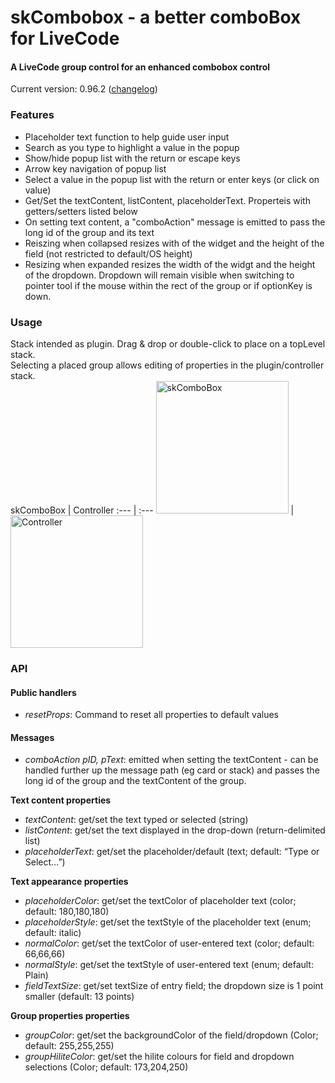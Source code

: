 # skCombobox - a better comboBox for LiveCode
#### A LiveCode group control for an enhanced combobox control
Current version: 0.96.2 ([changelog](/changelog.md))  
  
### Features
- Placeholder text function to help guide user input
- Search as you type to highlight a value in the popup
- Show/hide popup list with the return or escape keys
- Arrow key navigation of popup list
- Select a value in the popup list with the return or enter keys (or click on value)
- Get/Set the textContent, listContent, placeholderText. Properteis with getters/setters listed below
- On setting text content, a "comboAction" message is emitted to pass the long id of the group and its text
- Reiszing when collapsed resizes with of the widget and the height of the field (not restricted to default/OS height)
- Resizing when expanded resizes the width of the widgt and the height of the dropdown. Dropdown will remain visible when switching to pointer tool if the mouse within the rect of the group or if optionKey is down.
  
### Usage
Stack intended as plugin. Drag & drop or double-click to place on a topLevel stack.  
Selecting a placed group allows editing of properties in the plugin/controller stack.  
skComboBox | Controller
:--- | :---
<img width="212" alt="skComboBox" src="https://github.com/stam66/skComboBox/assets/5677273/b6f28b4a-94a0-429b-9f9d-e921583c473e"> | <img width="212" alt="Controller" src="https://github.com/stam66/skComboBox/assets/5677273/45148d1f-6ee4-48b9-ab97-60c467be091c">  
  
### API
#### Public handlers
- _resetProps_: Command to reset all properties to default values

#### Messages
- _comboAction pID, pText_: emitted when setting the textContent - can be handled further up the message path (eg card or stack) and passes the long id of the group and the textContent of the group.  
  
**Text content properties**  
- _textContent_: get/set the text typed or selected (string)  
- _listContent_: get/set the text displayed in the drop-down (return-delimited list)  
- _placeholderText_: get/set the placeholder/default (text; default: “Type or Select…”)  
  
**Text appearance properties**  
- _placeholderColor_: get/set the textColor of placeholder text (color; default: 180,180,180)  
- _placeholderStyle_: get/set the textStyle of the placeholder text (enum; default: italic)  
- _normalColor_: get/set the textColor of user-entered text (color; default: 66,66,66)  
- _normalStyle_: get/set the textStyle of user-entered text (enum; default: Plain)  
- _fieldTextSize_: get/set textSize of entry field; the dropdown size is 1 point smaller (default: 13 points)

**Group properties properties**  
- _groupColor_: get/set the backgroundColor of the field/dropdown (Color; default: 255,255,255)
- _groupHiliteColor_: get/set the hilite colours for field and dropdown selections (Color; default: 173,204,250)

